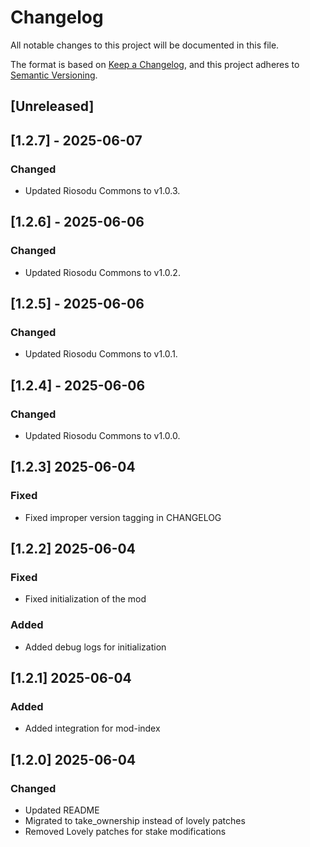 # Changelog
All notable changes to this project will be documented in this file.

The format is based on [Keep a Changelog](https://keepachangelog.com/en/1.0.0/),
and this project adheres to [Semantic Versioning](https://semver.org/spec/v2.0.0.html).

## [Unreleased]

## [1.2.7] - 2025-06-07

### Changed
- Updated Riosodu Commons to v1.0.3.

## [1.2.6] - 2025-06-06

### Changed
- Updated Riosodu Commons to v1.0.2.

## [1.2.5] - 2025-06-06

### Changed
- Updated Riosodu Commons to v1.0.1.

## [1.2.4] - 2025-06-06

### Changed
- Updated Riosodu Commons to v1.0.0.

## [1.2.3] 2025-06-04
### Fixed
- Fixed improper version tagging in CHANGELOG

## [1.2.2] 2025-06-04
### Fixed
- Fixed initialization of the mod

### Added
- Added debug logs for initialization

## [1.2.1] 2025-06-04
### Added
- Added integration for mod-index

## [1.2.0] 2025-06-04
### Changed
- Updated README
- Migrated to take_ownership instead of lovely patches
- Removed Lovely patches for stake modifications
